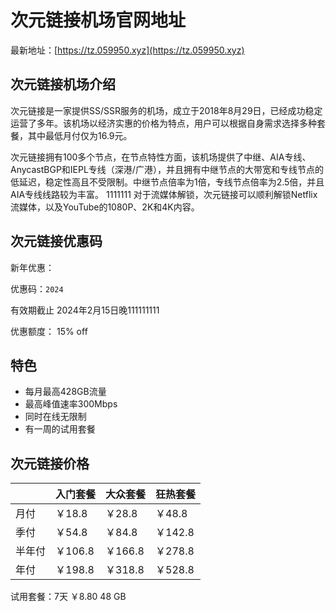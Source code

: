 # 次元链接机场官网地址

最新地址：[https://tz.059950.xyz](https://tz.059950.xyz)

## 次元链接机场介绍

次元链接是一家提供SS/SSR服务的机场，成立于2018年8月29日，已经成功稳定运营了多年。该机场以经济实惠的价格为特点，用户可以根据自身需求选择多种套餐，其中最低月付仅为16.9元。

次元链接拥有100多个节点，在节点特性方面，该机场提供了中继、AIA专线、AnycastBGP和IEPL专线（深港/广港），并且拥有中继节点的大带宽和专线节点的低延迟，稳定性高且不受限制。中继节点倍率为1倍，专线节点倍率为2.5倍，并且AIA专线线路较为丰富。
1111111
对于流媒体解锁，次元链接可以顺利解锁Netflix流媒体，以及YouTube的1080P、2K和4K内容。

## 次元链接优惠码

新年优惠：

优惠码：`2024`

有效期截止 2024年2月15日晚111111111

优惠额度： 15% off

## 特色

* 每月最高428GB流量
* 最高峰值速率300Mbps
* 同时在线无限制
* 有一周的试用套餐

## 次元链接价格

||入门套餐|大众套餐|狂热套餐|
|----|----|----|----|
|月付|￥18.8|￥28.8|￥48.8|
|季付|￥54.8|￥84.8|￥142.8|
|半年付|￥106.8|￥166.8|￥278.8|
|年付|￥198.8|￥318.8|￥528.8|

试用套餐：7天 ￥8.80 48 GB
